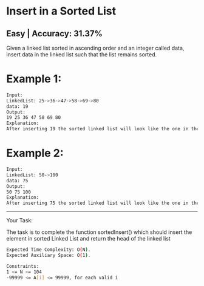 # Insert in a Sorted List

## Easy  |  Accuracy: 31.37%

<p>Given a linked list sorted in ascending order and an integer called data, insert data in the linked list such that the list remains sorted.</p>


# Example 1:

```bash
Input:
LinkedList: 25->36->47->58->69->80
data: 19
Output: 
19 25 36 47 58 69 80
Explanation:
After inserting 19 the sorted linked list will look like the one in the output.
```

# Example 2:

```bash
Input:
LinkedList: 50->100
data: 75
Output: 
50 75 100
Explanation:
After inserting 75 the sorted linked list will look like the one in the output.
```

<hr>

<span>Your Task:</span>
<p>The task is to complete the function sortedInsert() which should insert the element in sorted Linked List and return the head of the linked list</p>


```bash
Expected Time Complexity: O(N).
Expected Auxiliary Space: O(1).

Constraints:
1 <= N <= 104
-99999 <= A[i] <= 99999, for each valid i
```
